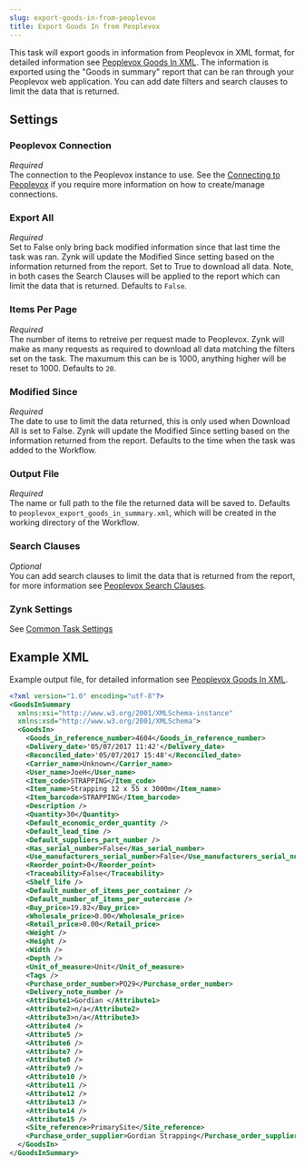 ```yaml
---
slug: export-goods-in-from-peoplevox
title: Export Goods In from Peoplevox
---
```


This task will export goods in information from Peoplevox in XML format, for detailed information see [Peoplevox Goods In XML](peoplevox-goods-in-xml).  The information is exported using the "Goods in summary" report that can be ran through your Peoplevox web application.  You can add date filters and search clauses to limit the data that is returned.

## Settings
### Peoplevox Connection
_Required_  
The connection to the Peoplevox instance to use.  See the [Connecting to Peoplevox](connecting-to-peoplevox) if you require more information on how to create/manage connections.

### Export All
_Required_  
Set to False only bring back modified information since that last time the task was ran. Zynk will update the Modified Since setting based on the information returned from the report.  Set to  True to download all data.  Note, in both cases the Search Clauses will be applied to the report which can limit the data that is returned.  Defaults to `False`.

### Items Per Page
_Required_  
The number of items to retreive per request made to Peoplevox.  Zynk will make as many requests as required to download all data matching the filters set on the task.  The maxumum this can be is 1000, anything higher will be reset to 1000.  Defaults to `20`.

### Modified Since
_Required_  
The date to use to limit the data returned, this is only used when Download All is set to False.  Zynk will update the Modified Since setting based on the information returned from the report.  Defaults to the time when the task was added to the Workflow.

### Output File
_Required_  
The name or full path to the file the returned data will be saved to.  Defaults to `peoplevox_export_goods_in_summary.xml`, which will be created in the working directory of the Workflow.

### Search Clauses
_Optional_  
You can add search clauses to limit the data that is returned from the report, for more information see [Peoplevox Search Clauses](peoplevox-search-clauses).

### Zynk Settings
See [Common Task Settings](common-task-settings)

## Example XML
Example output file, for detailed information see [Peoplevox Goods In XML](peoplevox-goods-in-xml).

```xml
<?xml version="1.0" encoding="utf-8"?>
<GoodsInSummary 
  xmlns:xsi="http://www.w3.org/2001/XMLSchema-instance" 
  xmlns:xsd="http://www.w3.org/2001/XMLSchema">
  <GoodsIn>
    <Goods_in_reference_number>4604</Goods_in_reference_number>
    <Delivery_date>'05/07/2017 11:42'</Delivery_date>
    <Reconciled_date>'05/07/2017 15:48'</Reconciled_date>
    <Carrier_name>Unknown</Carrier_name>
    <User_name>JoeH</User_name>
    <Item_code>STRAPPING</Item_code>
    <Item_name>Strapping 12 x 55 x 3000m</Item_name>
    <Item_barcode>STRAPPING</Item_barcode>
    <Description />
    <Quantity>30</Quantity>
    <Default_economic_order_quantity />
    <Default_lead_time />
    <Default_suppliers_part_number />
    <Has_serial_number>False</Has_serial_number>
    <Use_manufacturers_serial_number>False</Use_manufacturers_serial_number>
    <Reorder_point>0</Reorder_point>
    <Traceability>False</Traceability>
    <Shelf_life />
    <Default_number_of_items_per_container />
    <Default_number_of_items_per_outercase />
    <Buy_price>19.82</Buy_price>
    <Wholesale_price>0.00</Wholesale_price>
    <Retail_price>0.00</Retail_price>
    <Weight />
    <Height />
    <Width />
    <Depth />
    <Unit_of_measure>Unit</Unit_of_measure>
    <Tags />
    <Purchase_order_number>PO29</Purchase_order_number>
    <Delivery_note_number />
    <Attribute1>Gordian </Attribute1>
    <Attribute2>n/a</Attribute2>
    <Attribute3>n/a</Attribute3>
    <Attribute4 />
    <Attribute5 />
    <Attribute6 />
    <Attribute7 />
    <Attribute8 />
    <Attribute9 />
    <Attribute10 />
    <Attribute11 />
    <Attribute12 />
    <Attribute13 />
    <Attribute14 />
    <Attribute15 />
    <Site_reference>PrimarySite</Site_reference>
    <Purchase_order_supplier>Gordian Strapping</Purchase_order_supplier>
  </GoodsIn>
</GoodsInSummary>
```